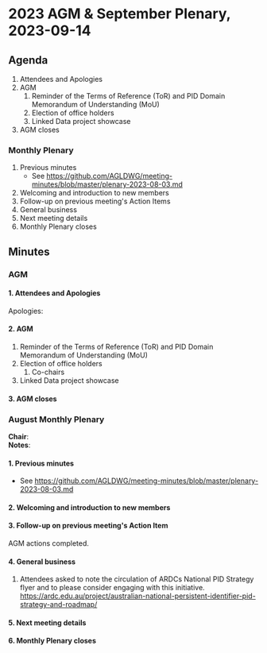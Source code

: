 # 2023 AGM & September Plenary, 2023-09-14

## Agenda

1. Attendees and Apologies
2. AGM
    1. Reminder of the Terms of Reference (ToR) and PID Domain Memorandum of Understanding (MoU)
    2. Election of office holders
    3. Linked Data project showcase
3. AGM closes

### Monthly Plenary
1. Previous minutes
    * See <https://github.com/AGLDWG/meeting-minutes/blob/master/plenary-2023-08-03.md>
2. Welcoming and introduction to new members
3. Follow-up on previous meeting's Action Items
4. General business 
5. Next meeting details
6. Monthly Plenary closes

## Minutes

### AGM

#### 1. Attendees and Apologies

Apologies: 

#### 2. AGM
1. Reminder of the Terms of Reference (ToR) and PID Domain Memorandum of Understanding (MoU)
2. Election of office holders
    1. Co-chairs
3. Linked Data project showcase
  
#### 3. AGM closes

### August Monthly Plenary

**Chair**:  
**Notes**:  

#### 1. Previous minutes
* See <https://github.com/AGLDWG/meeting-minutes/blob/master/plenary-2023-08-03.md>

#### 2. Welcoming and introduction to new members

#### 3. Follow-up on previous meeting's Action Item
AGM actions completed.

#### 4. General business 
1. Attendees asked to note the circulation of ARDCs National PID Strategy flyer and to please consider engaging with this initiative. <https://ardc.edu.au/project/australian-national-persistent-identifier-pid-strategy-and-roadmap/>



#### 5. Next meeting details



#### 6. Monthly Plenary closes
